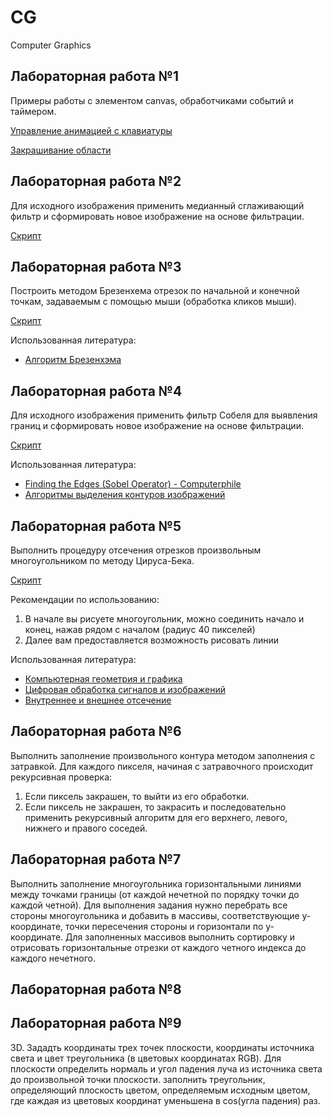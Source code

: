# CG
Computer Graphics

## Лабораторная работа №1
Примеры работы с элементом canvas, обработчиками событий и таймером.

[Управление анимацией с клавиатуры](lab_01_1.html)

[Закрашивание области](lab_01_2.html)

## Лабораторная работа №2
Для исходного изображения применить медианный сглаживающий фильтр и сформировать новое изображение на основе фильтрации.

[Скрипт](lab_02_1.html)

## Лабораторная работа №3
Построить методом Брезенхема отрезок по начальной и конечной точкам, задаваемым с помощью мыши (обработка кликов мыши).

[Скрипт](lab_03.html)

Использованная литература:
- [Алгоритм Брезенхэма](https://ru.wikipedia.org/wiki/%D0%90%D0%BB%D0%B3%D0%BE%D1%80%D0%B8%D1%82%D0%BC_%D0%91%D1%80%D0%B5%D0%B7%D0%B5%D0%BD%D1%85%D1%8D%D0%BC%D0%B0)

## Лабораторная работа №4
Для исходного изображения применить фильтр Собеля для выявления границ и сформировать новое изображение на основе фильтрации.

[Скрипт](lab_04.html)

Использованная литература:
- [Finding the Edges (Sobel Operator) - Computerphile](https://youtu.be/uihBwtPIBxM)
- [Алгоритмы выделения контуров изображений](https://habr.com/ru/post/114452/)

## Лабораторная работа №5
Выполнить процедуру отсечения отрезков произвольным многоугольником по методу Цируса-Бека.

[Скрипт](lab_05.html)

Рекомендации по использованию:
1) В начале вы рисуете многоугольник, можно соединить начало и конец, нажав рядом с началом (радиус 40 пикселей)
2) Далее вам предоставляется возможность рисовать линии

Использованная литература:
- [Компьютерная геометрия и графика](http://www.myshared.ru/slide/1180161/)
- [Цифровая обработка сигналов и изображений](https://bsu.by/upload/page/353613.pdf)
- [Внутреннее и внешнее отсечение](http://www.mari-el.ru/mmlab/home/kg/Lection9/4.html)

## Лабораторная работа №6
Выполнить заполнение произвольного контура методом заполнения с затравкой. 
Для каждого пикселя, начиная с затравочного происходит рекурсивная проверка: 
1. Если пиксель закрашен, то выйти из его обработки.
2. Если пиксель не закрашен, то закрасить и последовательно применить рекурсивный алгоритм для его верхнего, левого, нижнего и правого соседей.

## Лабораторная работа №7
Выполнить заполнение многоугольника горизонтальными линиями между точками границы (от каждой нечетной по порядку точки до каждой четной). Для выполнения задания нужно перебрать все стороны многоугольника и добавить в массивы, соответствующие y-координате, точки пересечения стороны и горизонтали по y-координате.
Для заполненных массивов выполнить сортировку и отрисовать горизонтальные отрезки от каждого четного индекса до каждого нечетного.

## Лабораторная работа №8

## Лабораторная работа №9
3D. Зададть координаты трех точек плоскости, координаты источника света и цвет треугольника (в цветовых координатах RGB). Для плоскости определить нормаль и угол падения луча из источника света до произвольной точки плоскости. заполнить треугольник, определяющий плоскость цветом, определяемым исходным цветом, где каждая из цветовых координат уменьшена в cos(угла падения) раз.